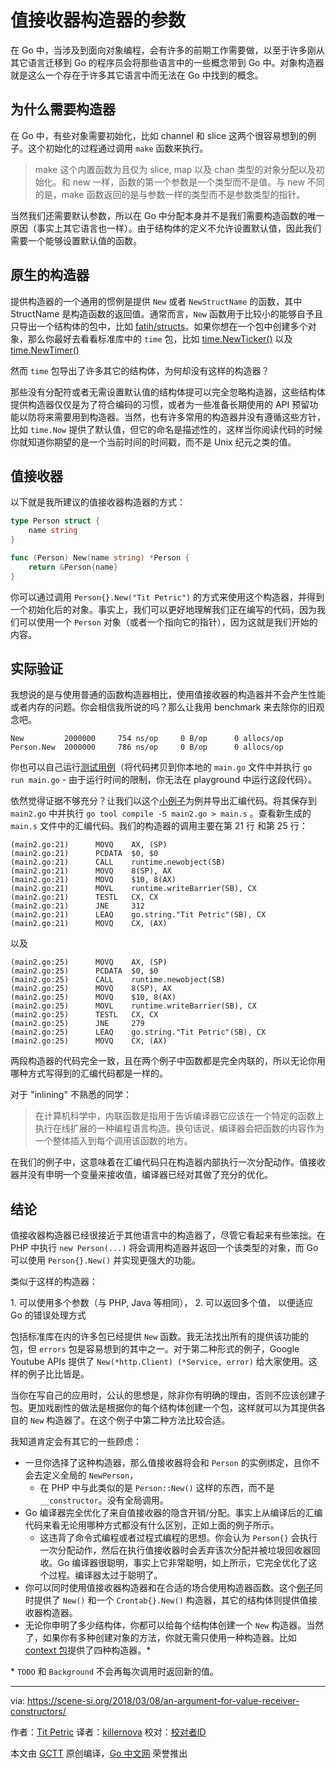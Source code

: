 # 值接收器构造器的参数

在 Go 中，当涉及到面向对象编程，会有许多的前期工作需要做，以至于许多刚从其它语言迁移到 Go 的程序员会将那些语言中的一些概念带到 Go 中。对象构造器就是这么一个存在于许多其它语言中而无法在 Go 中找到的概念。

## 为什么需要构造器

在 Go 中，有些对象需要初始化，比如 channel 和 slice 这两个很容易想到的例子。这个初始化的过程通过调用 `make` 函数来执行。
> make 这个内置函数为且仅为 slice, map 以及 chan 类型的对象分配以及初始化。和 new 一样，函数的第一个参数是一个类型而不是值。与 new 不同的是，make 函数返回的是与参数一样的类型而不是参数类型的指针。

当然我们还需要默认参数，所以在 Go 中分配本身并不是我们需要构造函数的唯一原因（事实上其它语言也一样）。由于结构体的定义不允许设置默认值，因此我们需要一个能够设置默认值的函数。

## 原生的构造器
提供构造器的一个通用的惯例是提供 `New` 或者 `NewStructName` 的函数，其中 StructName 是构造函数的返回值。通常而言，`New` 函数用于比较小的能够自予且只导出一个结构体的包中，比如 [fatih/structs](https://godoc.org/github.com/fatih/structs#New)。如果你想在一个包中创建多个对象，那么你最好去看看标准库中的 `time` 包，比如 [time.NewTicker()](https://golang.org/pkg/time/#NewTicker) 以及 [time.NewTimer()](https://golang.org/pkg/time/#NewTicker)

然而 `time` 包导出了许多其它的结构体，为何却没有这样的构造器？

那些没有分配符或者无需设置默认值的结构体提可以完全忽略构造器，这些结构体提供构造器仅仅是为了符合编码的习惯，或者为一些准备长期使用的 API 预留功能以防将来需要用到构造器。当然，也有许多常用的构造器并没有遵循这些方针，比如 `time.Now` 提供了默认值，但它的命名是描述性的，这样当你阅读代码的时候你就知道你期望的是一个当前时间的时间戳，而不是 Unix 纪元之类的值。

## 值接收器

以下就是我所建议的值接收器构造器的方式：

```go
type Person struct {
    name string
}

func (Person) New(name string) *Person {
    return &Person{name}
}
```

你可以通过调用 `Person{}.New("Tit Petric")` 的方式来使用这个构造器，并得到一个初始化后的对象。事实上，我们可以更好地理解我们正在编写的代码，因为我们可以使用一个 `Person` 对象（或者一个指向它的指针），因为这就是我们开始的内容。

## 实际验证

我想说的是与使用普通的函数构造器相比，使用值接收器的构造器并不会产生性能或者内存的问题。你会相信我所说的吗？那么让我用 benchmark 来去除你的旧观念吧。

```
New         2000000     754 ns/op     0 B/op      0 allocs/op
Person.New  2000000     786 ns/op     0 B/op      0 allocs/op
```

你也可以自己运行[测试用例](https://play.golang.org/p/injCAoxZpVg)（将代码拷贝到你本地的 `main.go` 文件中并执行 `go run main.go` - 由于运行时间的限制，你无法在 playground 中运行这段代码）。

依然觉得证据不够充分？让我们以这个[小例子](https://play.golang.org/p/F4xsmeGwy5d)为例并导出汇编代码。将其保存到 `main2.go` 中并执行 `go tool compile -S main2.go > main.s` 。查看新生成的 `main.s` 文件中的汇编代码。我们的构造器的调用主要在第 21 行 和第 25 行：

```assembly
(main2.go:21)      MOVQ    AX, (SP)
(main2.go:21)      PCDATA  $0, $0
(main2.go:21)      CALL    runtime.newobject(SB)
(main2.go:21)      MOVQ    8(SP), AX
(main2.go:21)      MOVQ    $10, 8(AX)
(main2.go:21)      MOVL    runtime.writeBarrier(SB), CX
(main2.go:21)      TESTL   CX, CX
(main2.go:21)      JNE     312
(main2.go:21)      LEAQ    go.string."Tit Petric"(SB), CX
(main2.go:21)      MOVQ    CX, (AX)
```

以及

```assembly
(main2.go:25)      MOVQ    AX, (SP)
(main2.go:25)      PCDATA  $0, $0
(main2.go:25)      CALL    runtime.newobject(SB)
(main2.go:25)      MOVQ    8(SP), AX
(main2.go:25)      MOVQ    $10, 8(AX)
(main2.go:25)      MOVL    runtime.writeBarrier(SB), CX
(main2.go:25)      TESTL   CX, CX
(main2.go:25)      JNE     279
(main2.go:25)      LEAQ    go.string."Tit Petric"(SB), CX
(main2.go:25)      MOVQ    CX, (AX)
```

两段构造器的代码完全一致，且在两个例子中函数都是完全内联的，所以无论你用哪种方式写得到的汇编代码都是一样的。

对于 "inlining" 不熟悉的同学：

> 在计算机科学中，内联函数是指用于告诉编译器它应该在一个特定的函数上执行在线扩展的一种编程语言构造。换句话说，编译器会把函数的内容作为一个整体插入到每个调用该函数的地方。

在我们的例子中，这意味着在汇编代码只在构造器内部执行一次分配动作。值接收器并没有申明一个变量来接收值，编译器已经对其做了充分的优化。

## 结论

值接收器构造器已经很接近于其他语言中的构造器了，尽管它看起来有些笨拙。在 PHP 中执行 `new Person(...)` 将会调用构造器并返回一个该类型的对象，而 Go 可以使用 `Person{}.New()` 并实现更强大的功能。

类似于这样的构造器：

1\. 可以使用多个参数（与 PHP, Java 等相同），
2\. 可以返回多个值， 以便适应 Go 的错误处理方式

包括标准库在内的许多包已经提供 `New` 函数。我无法找出所有的提供该功能的包，但 `errors` 包是容易想到的其中之一。对于第二种形式的例子，Google Youtube APIs 提供了 `New(*http.Client) (*Service, error)` 给大家使用。这样的例子比比皆是。

当你在写自己的应用时，公认的思想是，除非你有明确的理由，否则不应该创建子包。更加戏剧性的做法是根据你的每个结构体创建一个包，这样就可以为其提供各自的 `New` 构造器了。在这个例子中第二种方法比较合适。

我知道肯定会有其它的一些顾虑：

* 一旦你选择了这种构造器，那么值接收器将会和 `Person` 的实例绑定，且你不会去定义全局的 `NewPerson`，
  * 在 PHP 中与此类似的是 `Person::New()` 这样的东西，而不是 `__constructor`。没有全局调用。
* Go 编译器完全优化了来自值接收器的隐含开销/分配。事实上从编译后的汇编代码来看无论用哪种方式都没有什么区别，正如上面的例子所示。
  * 这违背了命令式编程或者过程式编程的思想。你会认为 `Person{}` 会执行一次分配动作，然后在执行值接收器时会丢弃该次分配并被垃圾回收器回收。Go 编译器很聪明，事实上它非常聪明，如上所示，它完全优化了这个过程。编译器太过于聪明了。
* 你可以同时使用值接收器构造器和在合适的场合使用构造器函数。这个[例子](https://github.com/titpetric/go-web-crontab/blob/master/crontab/crontab.go)同时提供了 `New()` 和一个 `Crontab{}.New()` 构造器，其它的结构体则提供值接收器构造器。
* 无论你申明了多少结构体，你都可以给每个结构体创建一个 `New` 构造器。当然了，如果你有多种创建对象的方法，你就无需只使用一种构造器。比如 [context 包](https://golang.org/pkg/context/)提供了四种构造器。*

\* `TODO` 和 `Background` 不会再每次调用时返回新的值。

----------------

via: https://scene-si.org/2018/03/08/an-argument-for-value-receiver-constructors/

作者：[Tit Petric](https://scene-si.org/about)
译者：[killernova](https://github.com/killernova)
校对：[校对者ID](https://github.com/校对者ID)

本文由 [GCTT](https://github.com/studygolang/GCTT) 原创编译，[Go 中文网](https://studygolang.com/) 荣誉推出